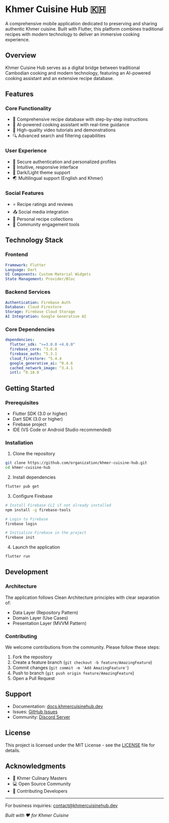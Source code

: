 # Khmer Cuisine Hub 🇰🇭

A comprehensive mobile application dedicated to preserving and sharing authentic Khmer cuisine. Built with Flutter, this platform combines traditional recipes with modern technology to deliver an immersive cooking experience.

## Overview

Khmer Cuisine Hub serves as a digital bridge between traditional Cambodian cooking and modern technology, featuring an AI-powered cooking assistant and an extensive recipe database.

## Features

### Core Functionality
- 📱 Comprehensive recipe database with step-by-step instructions
- 🤖 AI-powered cooking assistant with real-time guidance
- 🎥 High-quality video tutorials and demonstrations
- 🔍 Advanced search and filtering capabilities

### User Experience
- 🔐 Secure authentication and personalized profiles
- 💫 Intuitive, responsive interface
- 🌙 Dark/Light theme support
- 🌏 Multilingual support (English and Khmer)

### Social Features
- ⭐ Recipe ratings and reviews
- 📤 Social media integration
- 📑 Personal recipe collections
- 👥 Community engagement tools

## Technology Stack

### Frontend
```yaml
Framework: Flutter
Language: Dart
UI Components: Custom Material Widgets
State Management: Provider/Bloc
```

### Backend Services
```yaml
Authentication: Firebase Auth
Database: Cloud Firestore
Storage: Firebase Cloud Storage
AI Integration: Google Generative AI
```

### Core Dependencies
```yaml
dependencies:
  flutter_sdk: ">=3.0.0 <4.0.0"
  firebase_core: ^3.6.0
  firebase_auth: ^5.3.1
  cloud_firestore: ^5.4.4
  google_generative_ai: ^0.4.6
  cached_network_image: ^3.4.1
  intl: ^0.18.0
```

## Getting Started

### Prerequisites
- Flutter SDK (3.0 or higher)
- Dart SDK (3.0 or higher)
- Firebase project
- IDE (VS Code or Android Studio recommended)

### Installation

1. Clone the repository
```bash
git clone https://github.com/organization/khmer-cuisine-hub.git
cd khmer-cuisine-hub
```

2. Install dependencies
```bash
flutter pub get
```

3. Configure Firebase
```bash
# Install Firebase CLI if not already installed
npm install -g firebase-tools

# Login to Firebase
firebase login

# Initialize Firebase in the project
firebase init
```

4. Launch the application
```bash
flutter run
```

## Development

### Architecture
The application follows Clean Architecture principles with clear separation of:
- Data Layer (Repository Pattern)
- Domain Layer (Use Cases)
- Presentation Layer (MVVM Pattern)

### Contributing
We welcome contributions from the community. Please follow these steps:

1. Fork the repository
2. Create a feature branch (`git checkout -b feature/AmazingFeature`)
3. Commit changes (`git commit -m 'Add AmazingFeature'`)
4. Push to branch (`git push origin feature/AmazingFeature`)
5. Open a Pull Request

## Support

- Documentation: [docs.khmercuisinehub.dev](https://docs.khmercuisinehub.dev)
- Issues: [GitHub Issues](https://github.com/organization/khmer-cuisine-hub/issues)
- Community: [Discord Server](https://discord.gg/khmercuisinehub)

## License

This project is licensed under the MIT License - see the [LICENSE](LICENSE) file for details.

## Acknowledgments

- 🙏 Khmer Culinary Masters
- 💻 Open Source Community
- 🤝 Contributing Developers

---

For business inquiries: contact@khmercuisinehub.dev

*Built with ❤️ for Khmer Cuisine*